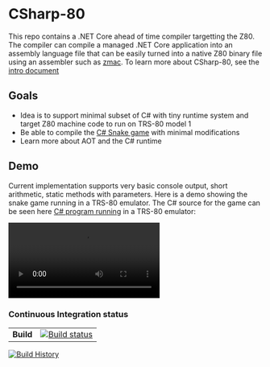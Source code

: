 # CSharp-80

This repo contains a .NET Core ahead of time compiler targetting the Z80. The compiler can compile a managed .NET Core application into an assembly language file that 
can be easily turned into a native Z80 binary file using an assembler such as [zmac](http://48k.ca/zmac.html). To learn more about CSharp-80, see the
[intro document](Documentation/intro-to-csharp-80.md)

## Goals

* Idea is to support minimal subset of C# with tiny runtime system and target Z80 machine code to run on TRS-80 model 1
* Be able to compile the [C# Snake game](https://github.com/MichalStrehovsky/SeeSharpSnake) with minimal modifications
* Learn more about AOT and the C# runtime

## Demo

Current implementation supports very basic console output, short arithmetic, static methods with parameters. Here is a
demo showing the snake game running in a TRS-80 emulator. The C# source for the game can be seen here [C# program running](https://github.com/drcjt/CSharp-80/tree/main/Samples/Snake) in a TRS-80 emulator:

![demo](/Documentation/Snake.mp4)

### Continuous Integration status

| | |
| --- | --- |
| **Build** | [![Build status](https://img.shields.io/appveyor/ci/drcjt/csharp-80.svg)](https://ci.appveyor.com/project/drcjt/csharp-80) |
[![Build History](https://buildstats.info/appveyor/chart/drcjt/csharp-80)](https://ci.appveyor.com/project/drcjt/csharp-80)
